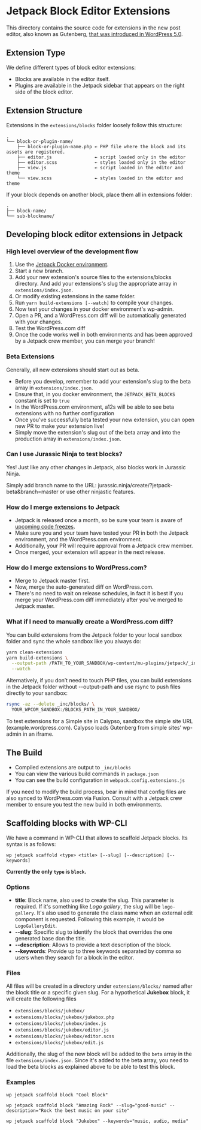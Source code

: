 # Jetpack Block Editor Extensions

This directory contains the source code for extensions in the new post editor,
also known as Gutenberg, [that was introduced in WordPress 5.0](https://wordpress.org/news/2018/12/bebo/).

## Extension Type

We define different types of block editor extensions:

- Blocks are available in the editor itself.
- Plugins are available in the Jetpack sidebar that appears on the right side of the block editor.

## Extension Structure

Extensions in the `extensions/blocks` folder loosely follow this structure:

```
.
└── block-or-plugin-name/
	├── block-or-plugin-name.php ← PHP file where the block and its assets are registered.
	├── editor.js                ← script loaded only in the editor
	├── editor.scss              ← styles loaded only in the editor
	├── view.js                  ← script loaded in the editor and theme
	└── view.scss                ← styles loaded in the editor and theme
```

If your block depends on another block, place them all in extensions folder:

```
.
├── block-name/
└── sub-blockname/
```

## Developing block editor extensions in Jetpack

### High level overview of the development flow

1. Use the [Jetpack Docker environment](https://github.com/Automattic/jetpack/tree/master/docker#readme).
1. Start a new branch.
1. Add your new extension's source files to the extensions/blocks directory.
And add your extensions's slug the appropriate array in `extensions/index.json`.
1. Or modify existing extensions in the same folder.
1. Run `yarn build-extensions [--watch]` to compile your changes.
1. Now test your changes in your docker environment's wp-admin.
1. Open a PR, and a WordPress.com diff will be automatically generated with your changes.
1. Test the WordPress.com diff
1. Once the code works well in both environments and has been approved by a Jetpack crew member, you can merge your branch!

### Beta Extensions
Generally, all new extensions should start out as beta.

- Before you develop, remember to add your extension's slug to the beta array in `extensions/index.json`.
- Ensure that, in you docker environment, the `JETPACK_BETA_BLOCKS` constant is set to `true`
- In the WordPress.com environment, a12s will be able to see beta extensions with no further configuration
- Once you've successfully beta tested your new extension, you can open new PR to make your extension live!
- Simply move the extension's slug out of the beta array and into the production array in `extensions/index.json`.

### Can I use Jurassic Ninja to test blocks?
Yes! Just like any other changes in Jetpack, also blocks work in Jurassic Ninja.

Simply add branch name to the URL: jurassic.ninja/create/?jetpack-beta&branch=master or use other ninjastic features.

### How do I merge extensions to Jetpack
- Jetpack is released once a month, so be sure your team is aware of [upcoming code freezes](https://github.com/Automattic/Jetpack/milestones).
- Make sure you and your team have tested your PR in both the Jetpack environment, and the WordPress.com environment.
- Additionally, your PR will require approval from a Jetpack crew member.
- Once merged, your extension will appear in the next release.

### How do I merge extensions to WordPress.com?
- Merge to Jetpack master first.
- Now, merge the auto-generated diff on WordPress.com.
- There's no need to wait on release schedules, in fact it is best if you merge your WordPress.com diff immediately after you've merged to Jetpack master.

### What if I need to manually create a WordPress.com diff?
You can build extensions from the Jetpack folder to your local sandbox folder and sync the whole sandbox like you always do:

```bash
yarn clean-extensions
yarn build-extensions \
  --output-path /PATH_TO_YOUR_SANDBOX/wp-content/mu-plugins/jetpack/_inc/blocks/ \
  --watch
```

Alternatively, if you don’t need to touch PHP files, you can build extensions in the Jetpack folder without --output-path and use rsync to push files directly to your sandbox:


```bash
rsync -az --delete _inc/blocks/ \
  YOUR_WPCOM_SANDBOX:/BLOCKS_PATH_IN_YOUR_SANDBOX/
```

To test extensions for a Simple site in Calypso, sandbox the simple site URL (example.wordpress.com). Calypso loads Gutenberg from simple sites’ wp-admin in an iframe.


## The Build

- Compiled extensions are output to `_inc/blocks`
- You can view the various build commands in `package.json`
- You can see the build configuration in `webpack.config.extensions.js`

If you need to modify the build process, bear in mind that config files are also
synced to WordPress.com via Fusion. Consult with a Jetpack crew member to ensure
you test the new build in both environments.

## Scaffolding blocks with WP-CLI

We have a command in WP-CLI that allows to scaffold Jetpack blocks. Its syntax is as follows:

`wp jetpack scaffold <type> <title> [--slug] [--description] [--keywords]`

**Currently the only `type` is `block`.**

### Options

- **title**: Block name, also used to create the slug. This parameter is required. If it's something like _Logo gallery_, the slug will be `logo-gallery`. It's also used to generate the class name when an external edit component is requested. Following this example, it would be `LogoGalleryEdit`.
- **--slug**: Specific slug to identify the block that overrides the one generated base don the title.
- **--description**: Allows to provide a text description of the block.
- **--keywords**: Provide up to three keywords separated by comma so users  when they search for a block in the editor.

### Files

All files will be created in a directory under `extensions/blocks/` named after the block title or a specific given slug. For a hypothetical **Jukebox** block, it will create the following files

- `extensions/blocks/jukebox/`
- `extensions/blocks/jukebox/jukebox.php`
- `extensions/blocks/jukebox/index.js`
- `extensions/blocks/jukebox/editor.js`
- `extensions/blocks/jukebox/editor.scss`
- `extensions/blocks/jukebox/edit.js`

Additionally, the slug of the new block will be added to the `beta` array in the file `extensions/index.json`.
Since it's added to the beta array, you need to load the beta blocks as explained above to be able to test this block.

### Examples

`wp jetpack scaffold block "Cool Block"`

`wp jetpack scaffold block "Amazing Rock" --slug="good-music" --description="Rock the best music on your site"`

`wp jetpack scaffold block "Jukebox" --keywords="music, audio, media"`

